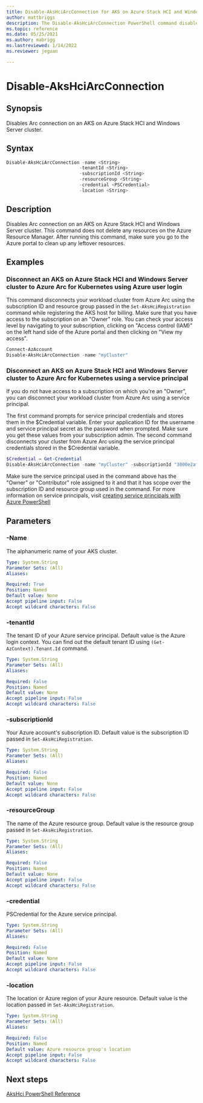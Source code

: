 ```yaml
---
title: Disable-AksHciArcConnection for AKS on Azure Stack HCI and Windows Server
author: mattbriggs
description: The Disable-AksHciArcConnection PowerShell command disables the Arc connection on an AKS on Azure Stack HCI and Windows Server cluster.
ms.topic: reference
ms.date: 05/25/2021
ms.author: mabrigg 
ms.lastreviewed: 1/14/2022
ms.reviewer: jeguan

---
```


# Disable-AksHciArcConnection

## Synopsis
Disables Arc connection on an AKS on Azure Stack HCI and Windows Server cluster.

## Syntax

```powershell
Disable-AksHciArcConnection -name <String> 
                           -tenantId <String>
                           -subscriptionId <String> 
                           -resourceGroup <String>
                           -credential <PSCredential>
                           -location <String>
```

## Description
Disables Arc connection on an AKS on Azure Stack HCI and Windows Server cluster. This command does not delete any resources on the Azure Resource Manager. After running this command, make sure you go to the Azure portal to clean up any leftover resources.

## Examples

### Disconnect an AKS on Azure Stack HCI and Windows Server cluster to Azure Arc for Kubernetes using Azure user login 
This command disconnects your workload cluster from Azure Arc using the subscription ID and resource group passed in the `Set-AksHciRegistration` command while registering the AKS host for billing. Make sure that you have access to the subscription on an "Owner" role. You can check your access level by navigating to your subscription, clicking on "Access control (IAM)" on the left hand side of the Azure portal and then clicking on "View my access". 

```PowerShell
Connect-AzAccount
Disable-AksHciArcConnection -name "myCluster"
```


### Disconnect an AKS on Azure Stack HCI and Windows Server cluster to Azure Arc for Kubernetes using a service principal
If you do not have access to a subscription on which you're an "Owner", you can disconnect your workload cluster from Azure Arc using a service principal.

The first command prompts for service principal credentials and stores them in the $Credential variable. Enter your application ID for the username and service principal secret as the password when prompted. Make sure you get these values from your subscription admin. The second command disconnects your cluster from Azure Arc using the service principal credentials stored in the $Credential variable. 

```powershell
$Credential = Get-Credential
Disable-AksHciArcConnection -name "myCluster" -subscriptionId "3000e2af-000-46d9-0000-4bdb12000000" -resourceGroup "myAzureResourceGroup" -credential $Credential -tenantId "xxxx-xxxx-xxxx-xxxx" -location "eastus"
```

Make sure the service principal used in the command above has the "Owner" or "Contributor" role assigned to it and that it has scope over the subscription ID and resource group used in the command. For more information on service principals, visit [creating service principals with Azure PowerShell](/powershell/azure/create-azure-service-principal-azureps?view=azps-5.9.0#create-a-service-principal&preserve-view=true)


## Parameters

### -Name
The alphanumeric name of your AKS cluster.

```yaml
Type: System.String
Parameter Sets: (All)
Aliases:

Required: True
Position: Named
Default value: None
Accept pipeline input: False
Accept wildcard characters: False
```
### -tenantId
The tenant ID of your Azure service principal. Default value is the Azure login context. You can find out the default tenant ID using `(Get-AzContext).Tenant.Id` command.

```yaml
Type: System.String
Parameter Sets: (All)
Aliases:

Required: False
Position: Named
Default value: None
Accept pipeline input: False
Accept wildcard characters: False
```

### -subscriptionId
Your Azure account's subscription ID. Default value is the subscription ID passed in `Set-AksHciRegistration`.

```yaml
Type: System.String
Parameter Sets: (All)
Aliases:

Required: False
Position: Named
Default value: None
Accept pipeline input: False
Accept wildcard characters: False
```

### -resourceGroup
The name of the Azure resource group. Default value is the resource group passed in `Set-AksHciRegistration`.

```yaml
Type: System.String
Parameter Sets: (All)
Aliases:

Required: False
Position: Named
Default value: None
Accept pipeline input: False
Accept wildcard characters: False
```

### -credential
PSCredential for the Azure service principal.

```yaml
Type: System.String
Parameter Sets: (All)
Aliases:

Required: False
Position: Named
Default value: None
Accept pipeline input: False
Accept wildcard characters: False
```

### -location
The location or Azure region of your Azure resource. Default value is the location passed in `Set-AksHciRegistration`.

```yaml
Type: System.String
Parameter Sets: (All)
Aliases:

Required: False
Position: Named
Default value: Azure resource group's location
Accept pipeline input: False
Accept wildcard characters: False
```
## Next steps

[AksHci PowerShell Reference](index.md)